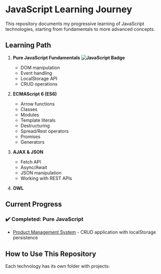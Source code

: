 # JavaScript Learning Journey

This repository documents my progressive learning of JavaScript technologies, starting from fundamentals to more advanced concepts.

## Learning Path

1. **Pure JavaScript Fundamentals  <img src="https://img.shields.io/badge/JavaScript-F7DF1E?style=for-the-badge&logo=javascript&logoColor=black" alt="JavaScript Badge" />**
   - DOM manipulation
   - Event handling
   - LocalStorage API
   - CRUD operations

2. **ECMAScript 6 (ES6)**
   - Arrow functions
   - Classes
   - Modules
   - Template literals
   - Destructuring
   - Spread/Rest operators
   - Promises
   - Generators

3. **AJAX & JSON**
   - Fetch API
   - Async/Await
   - JSON manipulation
   - Working with REST APIs

4. **OWL**
 

## Current Progress

### ✔️ Completed: Pure JavaScript
- [Product Management System](pure-js/product%20management%20system) - CRUD application with localStorage persistence

## How to Use This Repository

Each technology has its own folder with projects:
